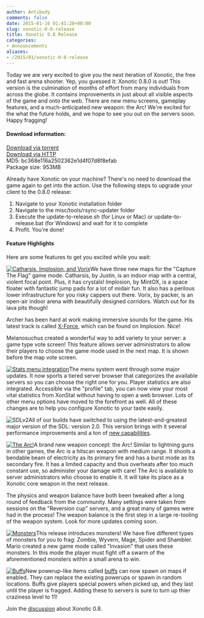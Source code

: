 ```yaml
---
author: Antibody
comments: false
date: 2015-01-16 01:41:28+00:00
slug: xonotic-0-8-release
title: Xonotic 0.8 Release
categories:
- Announcements
aliases:
- /2015/01/xonotic-0-8-release
---
```


Today we are very excited to give you the next iteration of Xonotic, the free and fast arena shooter. Yep, you guessed it: Xonotic 0.8.0 is out! This version is the culmination of months of effort from many individuals from across the globe. It contains improvements in just about all visible aspects of the game and onto the web. There are new menu screens, gameplay features, and a much-anticipated new weapon: the Arc! We're excited for the what the future holds, and we hope to see you out on the servers soon. Happy fragging!

#### Download information:

[Download via torrent](http://dl.xonotic.org/xonotic-0.8.0.zip.torrent)  
[Download via HTTP](http://dl.xonotic.org/xonotic-0.8.0.zip)  
MD5: bc368e116a2502362e1d4f07d8f8efab  
Package size: 953MB  

Already have Xonotic on your machine? There's no need to download the game again to get into the action. Use the following steps to upgrade your client to the 0.8.0 release:
	
  1. Navigate to your Xonotic installation folder
  2. Navigate to the misc/tools/rsync-updater folder
  3. Execute the update-to-release.sh (for Linux or Mac) or update-to-release.bat (for Windows) and wait for it to complete
  4. Profit. You're done!

#### Feature Highlights

Here are some features to get you excited while you wait:

<a href="/m/uploads/2015/01/point8_new_maps.jpg"><img src="/m/uploads/2015/01/point8_new_maps-th.jpg" title="Catharsis, Implosion, and Vorix" class="left th m10"></a>We have three new maps for the "Capture The Flag" game mode. Catharsis, by Justin, is an indoor map with a central, violent focal point. Plus, it has crystals! Implosion, by MintOX, is a space floater with fantastic jump pads for a lot of midair fun. It also has a perilous lower infrastructure for you risky cappers out there. Vorix, by packer, is an open-air indoor arena with beautifully designed corridors. Watch out for its lava pits though!

Archer has been hard at work making immersive sounds for the game. His latest track is called [X-Force](https://www.youtube.com/watch?v=Tj93VJlnqRo), which can be found on Implosion. Nice!

Melanosuchus created a wonderful way to add variety to your server: a game type vote screen! This feature allows server administrators to allow their players to choose the game mode used in the next map. It is shown before the map vote screen.

<a href="/m/uploads/2015/01/stats_menu_integration.png"><img src="/m/uploads/2015/01/stats_menu_integration-th.jpg" title="Stats menu integration" class="th right m10"></a>The menu system went through some major updates. It now sports a tiered server browser that categorizes the available servers so you can choose the right one for you. Player statistics are also integrated. Accessible via the "profile" tab, you can now view your most vital statistics from XonStat without having to open a web browser. Lots of other menu options have moved to the forefront as well. All of these changes are to help you configure Xonotic to your taste easily.

<img src="/m/uploads/2015/01/SDL_logo.png" title="SDLv2" class="left m10">All of our builds have switched to using the latest-and-greatest major version of the SDL: version 2.0. This version brings with it several performance improvements and a ton of [new capabilities](http://wiki.libsdl.org/MigrationGuide#Overview_of_new_features).

<a href="/m/uploads/2015/01/arc.jpg"><img src="/m/uploads/2015/01/arc-th.jpg" title="The Arc!" class="th right m10"></a>A brand new weapon concept: the Arc! Similar to lightning guns in other games, the Arc is a hitscan weapon with medium range. It shoots a bendable beam of electricity as its primary fire and has a burst mode as its secondary fire. It has a limited capacity and thus overheats after too much constant use, so administer your damage with care! The Arc is available to server administrators who choose to enable it. It will take its place as a Xonotic core weapon in the next release.

The physics and weapon balance have both been tweaked after a long round of feedback from the community. Many settings were taken from sessions on the "Reversion cup" servers, and a great many of games were had in the process! The weapon balance is the first step in a large re-tooling of the weapon system. Look for more updates coming soon.

<a href="/m/uploads/2015/01/monsters.jpg"><img src="/m/uploads/2015/01/monsters-th.jpg" title="Monsters" class="th left m10"></a>This release introduces monsters! We have five different types of monsters for you to frag: Zombie, Wyvern, Mage, Spider and Shambler. Mario created a new game mode called "Invasion" that uses these monsters. In this mode the player must fight off a swarm of the aforementioned monsters within a small arena to win.

<a href="/m/uploads/2015/01/speed_buff.jpg"><img src="/m/uploads/2015/01/speed_buff-th.jpg" title="Buffs" class="th right m10"></a>New powerup-like items called [buffs](http://forums.xonotic.org/showthread.php?tid=5246&pid=70205#pid70205) can now spawn on maps if enabled. They can replace the existing powerups or spawn in random locations. Buffs give players special powers when picked up, and they last until the player is fragged. Adding these to servers is sure to turn up thier craziness level to 11!

Join the [discussion](http://forums.xonotic.org/showthread.php?tid=5248&pid=70246#pid70246) about Xonotic 0.8.
